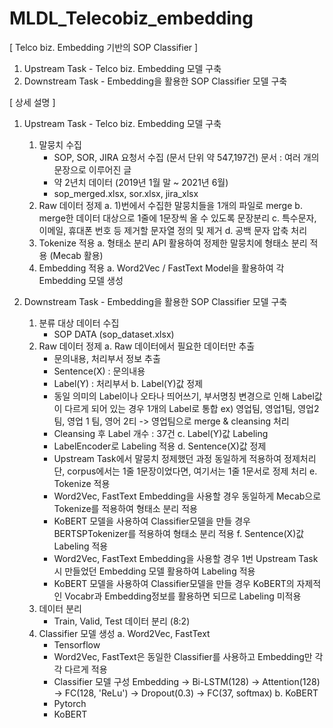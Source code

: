 # MLDL_Telecobiz_embedding

[ Telco biz. Embedding 기반의 SOP Classifier ]
  1. Upstream Task - Telco biz. Embedding 모델 구축
  2. Downstream Task - Embedding을 활용한 SOP Classifier 모델 구축




[ 상세 설명 ]
1. Upstream Task - Telco biz. Embedding 모델 구축
   1) 말뭉치 수집
      - SOP, SOR, JIRA 요청서 수집 (문서 단위 약 547,197건)
        문서 : 여러 개의 문장으로 이루어진 글
      - 약 2년치 데이터 (2019년 1월 말 ~ 2021년 6월)
      - sop_merged.xlsx, sor.xlsx, jira_xlsx
   2) Raw 데이터 정제 
      a. 1)번에서 수집한 말뭉치들을 1개의 파일로 merge
      b. merge한 데이터 대상으로 1줄에 1문장씩 올 수 있도록 문장분리 
      c. 특수문자, 이메일, 휴대폰 번호 등 제거할 문자열 정의 및 제거 
      d. 공백 문자 압축 처리 
   3) Tokenize 적용
      a. 형태소 분리 API 활용하여 정제한 말뭉치에 형태소 분리 적용 (Mecab 활용)
   4) Embedding 적용
      a. Word2Vec / FastText Model을 활용하여 각 Embedding 모델 생성



2. Downstream Task - Embedding을 활용한 SOP Classifier 모델 구축 
   1) 분류 대상 데이터 수집
      - SOP DATA (sop_dataset.xlsx)
   2) Raw 데이터 정제
      a. Raw 데이터에서 필요한 데이터만 추출 
         - 문의내용, 처리부서 정보 추출
         - Sentence(X) : 문의내용
         - Label(Y) : 처리부서
      b. Label(Y)값 정제
         - 동일 의미의 Label이나 오타나 띄어쓰기, 부서명칭 변경으로 인해 Label값이 다르게 되어 있는 경우 1개의 Label로 통합 
           ex) 영업팀, 영업1팀, 영업2팀, 영업 1 팀, 영어 2티 -> 영업팀으로 merge & cleansing 처리 
         - Cleansing 후 Label 개수 : 37건
      c. Label(Y)값 Labeling
         - LabelEncoder로 Labeling 적용
      d. Sentence(X)값 정제 
         - Upstream Task에서 말뭉치 정제했던 과정 동일하게 적용하여 정제처리
           단, corpus에서는 1줄 1문장이었다면, 여기서는 1줄 1문서로 정제 처리
      e. Tokenize 적용
         - Word2Vec, FastText Embedding을 사용할 경우 동일하게 Mecab으로 Tokenize를 적용하여 형태소 분리 적용
         - KoBERT 모델을 사용하여 Classifier모델을 만들 경우 BERTSPTokenizer를 적용하여 형태소 분리 적용
      f. Sentence(X)값 Labeling 적용
         - Word2Vec, FastText Embedding을 사용할 경우 1번 Upstream Task시 만들었던 Embedding 모델 활용하여 Labeling 적용
         - KoBERT 모델을 사용하여 Classifier모델을 만들 경우 KoBERT의 자제적인 Vocabr과 Embedding정보를 활용하면 되므로 Labeling 미적용
    3) 데이터 분리 
       - Train, Valid, Test 데이터 분리 (8:2)
    4) Classifier 모델 생성
       a. Word2Vec, FastText 
          - Tensorflow
          - Word2Vec, FastText은 동일한 Classifier를 사용하고 Embedding만 각각 다르게 적용
          - Classifier 모델 구성 
            Embedding -> Bi-LSTM(128) -> Attention(128) -> FC(128, 'ReLu') -> Dropout(0.3) -> FC(37, softmax)
       b. KoBERT
          - Pytorch
          - KoBERT 
         
            
